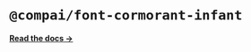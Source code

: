 # `@compai/font-cormorant-infant`

[**Read the docs &rarr;**](https://components.ai/docs/typefaces/cormorant-infant)

